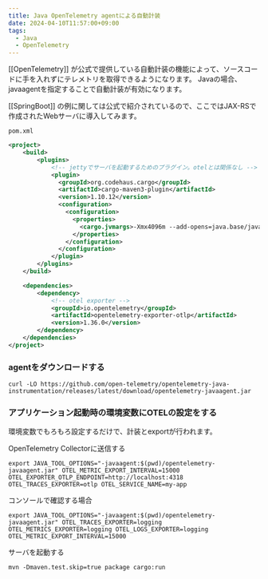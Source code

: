 ```yaml
---
title: Java OpenTelemetry agentによる自動計装
date: 2024-04-10T11:57:00+09:00
tags:
  - Java
  - OpenTelemetry
---
```


[[OpenTelemetry]] が公式で提供している自動計装の機能によって、ソースコードに手を入れずにテレメトリを取得できるようになります。
Javaの場合、javaagentを指定することで自動計装が有効になります。

[[SpringBoot]] の例に関しては公式で紹介されているので、ここではJAX-RSで作成されたWebサーバに導入してみます。

`pom.xml`

```xml
<project>
    <build>
        <plugins>
            <!-- jettyでサーバを起動するためのプラグイン。otelとは関係なし -->
            <plugin>
              <groupId>org.codehaus.cargo</groupId>
              <artifactId>cargo-maven3-plugin</artifactId>
              <version>1.10.12</version>
              <configuration>
                <configuration>
                  <properties>
                    <cargo.jvmargs>-Xmx4096m --add-opens=java.base/java.lang=ALL-UNNAMED</cargo.jvmargs>
                  </properties>
                </configuration>
              </configuration>
            </plugin>
        </plugins>
    </build>

    <dependencies>
        <dependency>
            <!-- otel exporter -->
            <groupId>io.opentelemetry</groupId>
            <artifactId>opentelemetry-exporter-otlp</artifactId>
            <version>1.36.0</version>
        </dependency>
    </dependencies>
</project>
```


### agentをダウンロードする

```shell
curl -LO https://github.com/open-telemetry/opentelemetry-java-instrumentation/releases/latest/download/opentelemetry-javaagent.jar
```

### アプリケーション起動時の環境変数にOTELの設定をする

環境変数でもろもろ設定するだけで、計装とexportが行われます。

OpenTelemetry Collectorに送信する

```shell
export JAVA_TOOL_OPTIONS="-javaagent:$(pwd)/opentelemetry-javaagent.jar" OTEL_METRIC_EXPORT_INTERVAL=15000 OTEL_EXPORTER_OTLP_ENDPOINT=http://localhost:4318 OTEL_TRACES_EXPORTER=otlp OTEL_SERVICE_NAME=my-app
```

コンソールで確認する場合

```shell
export JAVA_TOOL_OPTIONS="-javaagent:$(pwd)/opentelemetry-javaagent.jar" OTEL_TRACES_EXPORTER=logging OTEL_METRICS_EXPORTER=logging OTEL_LOGS_EXPORTER=logging OTEL_METRIC_EXPORT_INTERVAL=15000
```

サーバを起動する

```shell
mvn -Dmaven.test.skip=true package cargo:run
```
